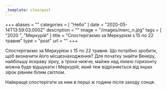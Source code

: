 ```yaml
---
_template: clearpost
---
```



+++
aliases = ""
categories = [ "Небо" ]
date = "2020-05-14T13:59:03.000Z"
description = ""
image = "/images/merc_n.jpg"
tags = [ "2020 ", "Меркурій" ]
title = "Спостерігаємо за Меркурієм з 15 по 22 травня"
type = "post"
url = ""
+++


Спостерігаємо за Меркурієм з 15 по 22 травня. Що потрібно зробити, щоб визначити його місцезнаходження? Для початку знайти Венеру, найбільшу яскраву зірку, а трохи нижче, майже над лінією горизонту можна буде відшукати і Меркурій, який теж відрізняється від інших зірок рівним білим світлом.  
  
Найкраще спостерігати за ним в перші ж години після заходу сонця.
